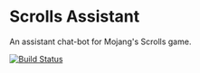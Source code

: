 Scrolls Assistant
=================

An assistant chat-bot for Mojang's Scrolls game.

[![Build Status](https://travis-ci.org/Talon876/scrolls-assistant.png?branch=master)](https://travis-ci.org/Talon876/scrolls-assistant)
